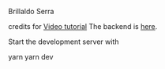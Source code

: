 Brillaldo Serra 

credits for [Video tutorial](https://youtu.be/EzzcEL_1o9o)
The backend is [here](https://github.com/BrillaldoSe/Avatar/tree/Back).

Start the development server with

yarn
yarn dev

